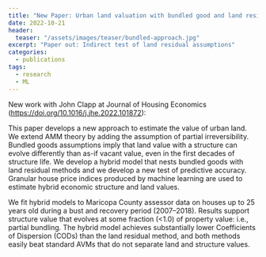 ```yaml
---
title: "New Paper: Urban land valuation with bundled good and land residual assumptions"
date: 2022-10-21
header:
  teaser: "/assets/images/teaser/bundled-approach.jpg"
excerpt: "Paper out: Indirect test of land residual assumptions"
categories:
  - publications
tags:
  - research
  - ML
---
```


New work with John Clapp at Journal of Housing Economics (<a href="https://doi.org/10.1016/j.jhe.2022.101872">https://doi.org/10.1016/j.jhe.2022.101872</a>):

This paper develops a new approach to estimate the value of urban land. We extend AMM theory by adding the assumption of partial irreversibility. Bundled goods assumptions imply that land value with a structure can evolve differently than as-if vacant value, even in the first decades of structure life. We develop a hybrid model that nests bundled goods with land residual methods and we develop a new test of predictive accuracy. Granular house price indices produced by machine learning are used to estimate hybrid economic structure and land values.

We fit hybrid models to Maricopa County assessor data on houses up to 25 years old during a bust and recovery period (2007–2018). Results support structure value that evolves at some fraction (<1.0) of property value: i.e., partial bundling. The hybrid model achieves substantially lower Coefficients of Dispersion (CODs) than the land residual method, and both methods easily beat standard AVMs that do not separate land and structure values.
